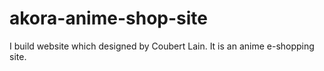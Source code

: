 # akora-anime-shop-site
 I build website which designed by Coubert Lain. It is an anime e-shopping site.

